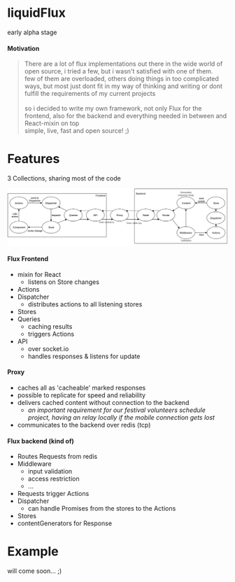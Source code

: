 # liquidFlux

early alpha stage

#### Motivation

> There are a lot of flux implementations out there in the wide world of open source, i tried a few, but i wasn't satisfied with one of them. \
> few of them are overloaded, others doing things in too complicated ways, but most just dont fit in my way of thinking and writing or dont fulfill the requirements of my current projects \
\
> so i decided to write my own framework, not only Flux for the frontend, also for the backend and everything needed in between and React-mixin on top\
> simple, live, fast and open source! ;)






# Features
3 Collections, sharing most of the code

![chart](https://raw.githubusercontent.com/alangecker/liquidflux/master/chart.png)

#### Flux Frontend
  - mixin for React
    - listens on Store changes
  - Actions
  - Dispatcher
     - distributes actions to all listening stores
  - Stores
  - Queries
    - caching results
    - triggers Actions
  - API
    - over socket.io
    - handles responses & listens for update

#### Proxy
- caches all as 'cacheable' marked responses
- possible to replicate for speed and reliability
- delivers cached content without connection to the backend
    - *an important requirement for our festival volunteers schedule project, having an relay locally if the mobile connection gets lost*
 - communicates to the backend over redis (tcp)


#### Flux backend (kind of)
  - Routes Requests from redis
  - Middleware
    - input validation
    - access restriction
    - ...
  - Requests trigger Actions
  - Dispatcher
      - can handle Promises from the stores to the Actions
  - Stores
  - contentGenerators for Response


# Example
will come soon... ;)
